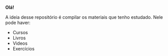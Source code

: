 **Olá!**

A ideia desse repositório é compilar os materiais que tenho estudado. Nele pode haver:

- Cursos
- Livros
 - Videos
- Exercícios
